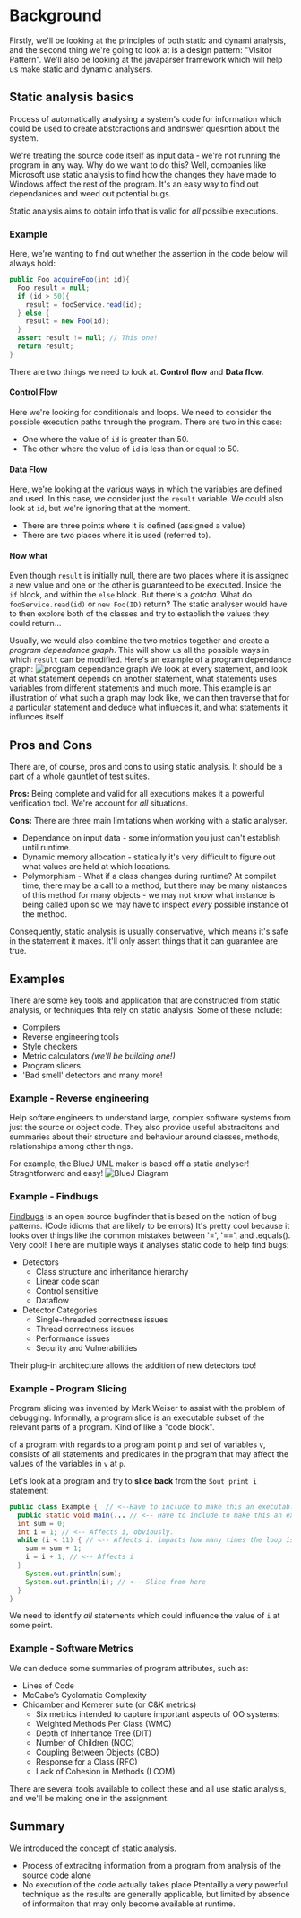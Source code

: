 # Background

Firstly, we'll be looking at the principles of both static and dynami analysis, and the second thing we're going to look at is a design pattern: "Visitor Pattern".
We'll also be looking at the javaparser framework which will help us make static and dynamic analysers.

## Static analysis basics

Process of automatically analysing a system's code for information which could be used to create abstcractions and andnswer quesntion about the system.

We're treating the source code itself as input data - we're not running the program in any way. Why do we want to do this? Well, companies like Microsoft use static analysis to find how the changes they have made to Windows affect the rest of the program. It's an easy way to find out dependanices and weed out potential bugs.

Static analysis aims to obtain info that is valid for *all* possible executions.

### Example

Here, we're wanting to find out whether the assertion in the code below will always hold:

```java
public Foo acquireFoo(int id){
  Foo result = null;
  if (id > 50){
    result = fooService.read(id);
  } else {
    result = new Foo(id);
  }
  assert result != null; // This one!
  return result;
}
```

There are two things we need to look at. **Control flow** and **Data flow.**

#### Control Flow

Here we're looking for conditionals and loops.
We need to consider the possible execution paths through the program. There are two in this case:

* One where the value of `id` is greater than 50.
* The other where the value of `id` is less than or equal to 50.

#### Data Flow

Here, we're looking at the various ways in which the variables are defined and used. In this case, we consider just the `result` variable. We could also look at `id`, but we're ignoring that at the moment.

* There are three points where it is defined (assigned a value)
* There are two places where it is used (referred to).

#### Now what

Even though `result` is initially null, there are two places where it is assigned a new value and one or the other is guaranteed to be executed. Inside the `if` block, and within the `else` block.
But there's a *gotcha*. What do `fooService.read(id)` or `new Foo(ID)` return?
The static analyser would have to then explore both of the classes and try to establish the values they could return...

Usually, we would also  combine the two metrics together and create a *program dependance graph*. This will show us all the possible ways in which `result` can be modified.
Here's an example of a program dependance graph:
![program dependance graph](https://i.ibb.co/Pjgg9bP/Screenshot-2020-10-11-163528.png)
We look at every statement, and look at what statement depends on another statement, what statements uses variables from different statements and much more.
This example is an illustration of what such a graph may look like, we can then traverse that for a particular statement and deduce what influeces it, and what statements it influnces itself.

## Pros and Cons

There are, of course, pros and cons to using static analysis. It should be a part of a whole gauntlet of test suites.

**Pros:**
Being complete and valid for all executions makes it a powerful verification tool. We're account for *all* situations.

**Cons:**
There are three main limitations when working with a static analyser.

* Dependance on input data - some information you just can't establish until runtime.
* Dynamic memory allocation - statically it's very difficult to figure out what values are held at which locations.
* Polymorphism - What if a class changes during runtime? At compilet time, there may be a call to a method, but there may be many nistances of this method for many objects - we may not know what instance is being called upon so we may have to inspect *every* possible instance of the method.

Consequently, static analysis is usually conservative, which means it's safe in the statement it makes. It'll only assert things that it can guarantee are true.

## Examples

There are some key tools and application that are constructed from static analysis, or techniques thta rely on static analysis.
Some of these include:

* Compilers
* Reverse engineering tools
* Style checkers
* Metric calculators *(we'll be building one!)*
* Program slicers
* 'Bad smell' detectors and many more!

### Example - Reverse engineering

Help softare engineers to understand large, complex software systems from just the source or object code.
They also provide useful abstracitons and summaries about their structure and behaviour around classes, methods, relationships among other things.

For example, the BlueJ UML maker is based off a static analyser! Straghtforward and easy!
![BlueJ Diagram](https://www.researchgate.net/profile/Andre_Calitz/publication/281550826/figure/fig1/AS:391514858508293@1470355824954/Creating-UML-like-class-diagrams-in-BlueJ.png)

### Example - Findbugs

[Findbugs](http://findbugs.sourceforge.net/) is an open source bugfinder that is based on the notion of bug patterns. (Code idioms that are likely to be errors) It's pretty cool because it looks over things like the common mistakes between '=', '==', and .equals(). Very cool!
There are multiple ways it analyses static code to help find bugs:

* Detectors
  * Class structure and inheritance hierarchy
  * Linear code scan
  * Control sensitive
  * Dataflow
* Detector Categories
  * Single-threaded correctness issues
  * Thread correctness issues
  * Performance issues
  * Security and Vulnerabilities

Their plug-in architecture allows the addition of new detectors too!

### Example - Program Slicing

Program slicing was invented by Mark Weiser to assist with the problem of debugging. Informally, a program slice is an executable subset of the relevant parts
of a program. Kind of like a "code block".

of a program with regards to a program point `p` and set of variables `v`,
consists of all statements and predicates in the program that may
affect the values of the variables in `v` at `p`.

Let's look at a program and try to **slice back** from the `Sout print i` statement:

```java
public class Example {  // <--Have to include to make this an executable subset
  public static void main(... // <-- Have to include to make this an executable subset
  int sum = 0;
  int i = 1; // <-- Affects i, obviously.
  while (i < 11) { // <-- Affects i, impacts how many times the loop is executed.
    sum = sum + 1;
    i = i + 1; // <-- Affects i
  }
    System.out.println(sum);
    System.out.println(i); // <-- Slice from here
  }
}
```

We need to identify *all* statements which could influence the value of `i` at some point.

### Example - Software Metrics

We can deduce some summaries of program attributes, such as:

* Lines of Code
* McCabe’s Cyclomatic Complexity
* Chidamber and Kemerer suite (or C&K metrics)
  * Six metrics intended to capture important aspects of OO systems:
  * Weighted Methods Per Class (WMC)
  * Depth of Inheritance Tree (DIT)
  * Number of Children (NOC)
  * Coupling Between Objects (CBO)
  * Response for a Class (RFC)
  * Lack of Cohesion in Methods (LCOM)

There are several tools available to collect these and all use static analysis, and we'll be making one in the assignment.

## Summary

We introduced the concept of static analysis.

* Process of extracitng information from a program from analysis of the source code alone
* No execution of the code actually takes place
Ptentailly a very powerful technique as the results are generally applicable, but limited by absence of informaiton that may only become available at runtime.
